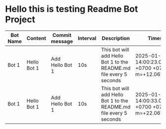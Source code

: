 # Hello this is testing Readme Bot Project

| Bot Name | Content | Commit message | Interval | Description | Timestamp
|-|-|-|-|-|-
|Bot 1|Hello Bot 1|Add Hello Bot 1|10s|This bot will add Hello Bot 1 to the README.md file every 5 seconds|2025-01-25 14:00:23.054677041 +0700 +07 m=+12.067162459
|Bot 1|Hello Bot 1|Add Hello Bot 1|10s|This bot will add Hello Bot 1 to the README.md file every 5 seconds|2025-01-25 14:00:33.054626541 +0700 +07 m=+22.067185292
